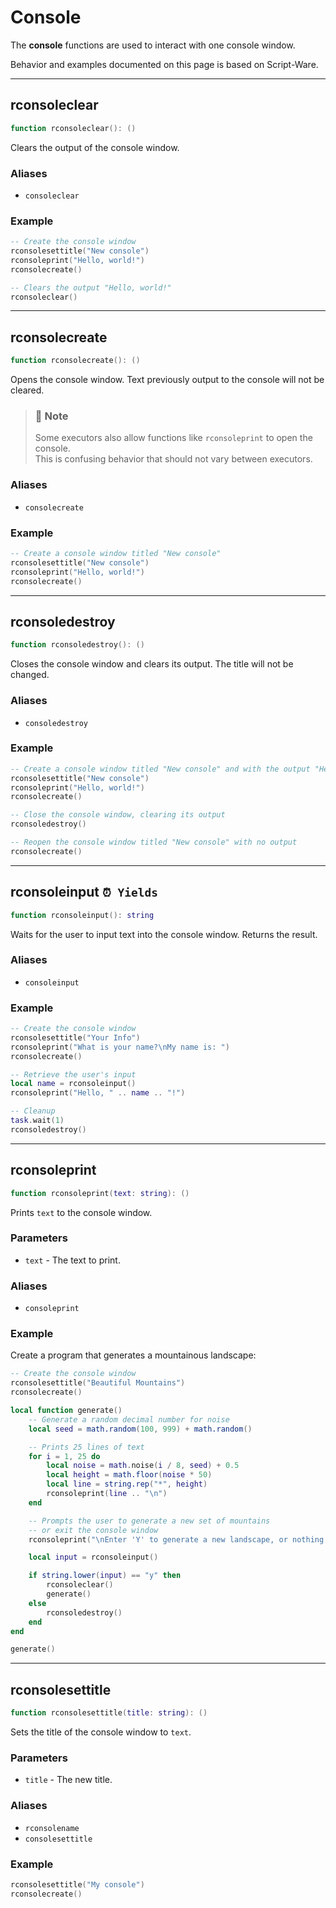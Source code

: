 # Console

The **console** functions are used to interact with one console window.

Behavior and examples documented on this page is based on Script-Ware.

---

## rconsoleclear

```lua
function rconsoleclear(): ()
```

Clears the output of the console window.

### Aliases

 * `consoleclear`

### Example

```lua
-- Create the console window
rconsolesettitle("New console")
rconsoleprint("Hello, world!")
rconsolecreate()

-- Clears the output "Hello, world!"
rconsoleclear()
```

---

## rconsolecreate

```lua
function rconsolecreate(): ()
```

Opens the console window. Text previously output to the console will not be cleared.

> ### 🔎 Note
> Some executors also allow functions like `rconsoleprint` to open the console.\
> This is confusing behavior that should not vary between executors.

### Aliases

 * `consolecreate`

### Example

```lua
-- Create a console window titled "New console"
rconsolesettitle("New console")
rconsoleprint("Hello, world!")
rconsolecreate()
```

---

## rconsoledestroy

```lua
function rconsoledestroy(): ()
```

Closes the console window and clears its output. The title will not be changed.

### Aliases

 * `consoledestroy`

### Example

```lua
-- Create a console window titled "New console" and with the output "Hello, world!"
rconsolesettitle("New console")
rconsoleprint("Hello, world!")
rconsolecreate()

-- Close the console window, clearing its output
rconsoledestroy()

-- Reopen the console window titled "New console" with no output
rconsolecreate()
```

---

## rconsoleinput `⏰ Yields`

```lua
function rconsoleinput(): string
```

Waits for the user to input text into the console window. Returns the result.

### Aliases

 * `consoleinput`

### Example

```lua
-- Create the console window
rconsolesettitle("Your Info")
rconsoleprint("What is your name?\nMy name is: ")
rconsolecreate()

-- Retrieve the user's input
local name = rconsoleinput()
rconsoleprint("Hello, " .. name .. "!")

-- Cleanup
task.wait(1)
rconsoledestroy()
```

---

## rconsoleprint

```lua
function rconsoleprint(text: string): ()
```

Prints `text` to the console window.

### Parameters

* `text` - The text to print.

### Aliases

 * `consoleprint`

### Example

Create a program that generates a mountainous landscape:

```lua
-- Create the console window
rconsolesettitle("Beautiful Mountains")
rconsolecreate()

local function generate()
	-- Generate a random decimal number for noise
	local seed = math.random(100, 999) + math.random()

	-- Prints 25 lines of text
	for i = 1, 25 do
		local noise = math.noise(i / 8, seed) + 0.5
		local height = math.floor(noise * 50)
		local line = string.rep("*", height)
		rconsoleprint(line .. "\n")
	end

	-- Prompts the user to generate a new set of mountains
	-- or exit the console window
	rconsoleprint("\nEnter 'Y' to generate a new landscape, or nothing to exit\n")

	local input = rconsoleinput()

	if string.lower(input) == "y" then
		rconsoleclear()
		generate()
	else
		rconsoledestroy()
	end
end

generate()
```

---

## rconsolesettitle

```lua
function rconsolesettitle(title: string): ()
```

Sets the title of the console window to `text`.

### Parameters

 * `title` - The new title.

### Aliases

 * `rconsolename`
 * `consolesettitle`

### Example

```lua
rconsolesettitle("My console")
rconsolecreate()
```
